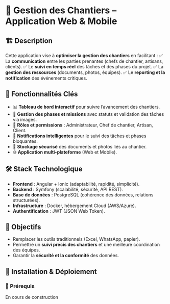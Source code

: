 # 📌 Gestion des Chantiers – Application Web & Mobile

## 🏗️ Description
Cette application vise à **optimiser la gestion des chantiers** en facilitant :
✅ La **communication** entre les parties prenantes (chefs de chantier, artisans, clients).
✅ Le **suivi en temps réel** des tâches et des phases du projet.
✅ La **gestion des ressources** (documents, photos, équipes).
✅ Le **reporting et la notification** des événements critiques.

## 🚀 Fonctionnalités Clés
- 📊 **Tableau de bord interactif** pour suivre l’avancement des chantiers.
- 🔄 **Gestion des phases et missions** avec statuts et validation des tâches via images.
- 👥 **Rôles et permissions** : Administrateur, Chef de chantier, Artisan, Client.
- 🔔 **Notifications intelligentes** pour le suivi des tâches et phases bloquantes.
- 📂 **Stockage sécurisé** des documents et photos liés au chantier.
- 🌐 **Application multi-plateforme** (Web et Mobile).

## 🛠️ Stack Technologique
- **Frontend** : Angular + Ionic (adaptabilité, rapidité, simplicité).
- **Backend** : Symfony (scalabilité, sécurité, API REST).
- **Base de données** : PostgreSQL (cohérence des données, relations structurées).
- **Infrastructure** : Docker, hébergement Cloud (AWS/Azure).
- **Authentification** : JWT (JSON Web Token).

## 🎯 Objectifs
- Remplacer les outils traditionnels (Excel, WhatsApp, papier).
- Permettre un **suivi précis des chantiers** et une meilleure coordination des équipes.
- Garantir la **sécurité et la conformité** des données.

## 📌 Installation & Déploiement
### 🔧 Prérequis
En cours de construction